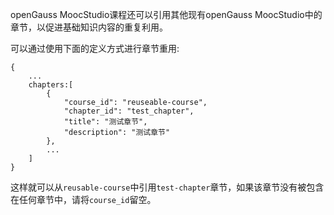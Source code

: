 openGauss MoocStudio课程还可以引用其他现有openGauss MoocStudio中的章节，以促进基础知识内容的重复利用。

可以通过使用下面的定义方式进行章节重用:

```
{
    ...
    chapters:[
        {
            "course_id": "reuseable-course",
            "chapter_id": "test_chapter",
            "title": "测试章节",
            "description": "测试章节"
        },
        ...
    ]
}
```

这样就可以从`reusable-course`中引用`test-chapter`章节，如果该章节没有被包含在任何章节中，请将`course_id`留空。
